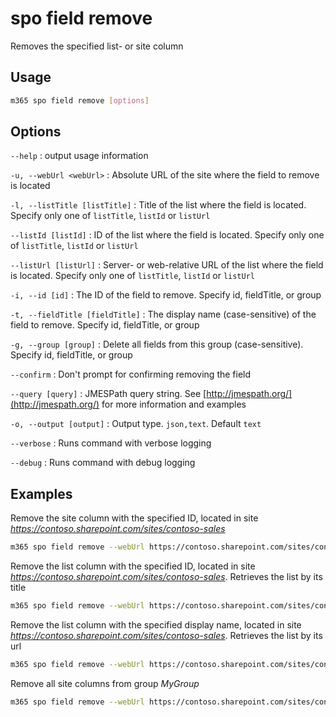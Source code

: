 # spo field remove

Removes the specified list- or site column

## Usage

```sh
m365 spo field remove [options]
```

## Options

`--help`
: output usage information

`-u, --webUrl <webUrl>`
: Absolute URL of the site where the field to remove is located

`-l, --listTitle [listTitle]`
: Title of the list where the field is located. Specify only one of `listTitle`, `listId` or `listUrl`

`--listId [listId]`
: ID of the list where the field is located. Specify only one of `listTitle`, `listId` or `listUrl`

`--listUrl [listUrl]`
: Server- or web-relative URL of the list where the field is located. Specify only one of `listTitle`, `listId` or `listUrl`

`-i, --id [id]`
: The ID of the field to remove. Specify id, fieldTitle, or group

`-t, --fieldTitle [fieldTitle]`
: The display name (case-sensitive) of the field to remove. Specify id, fieldTitle, or group

`-g, --group [group]`
: Delete all fields from this group (case-sensitive). Specify id, fieldTitle, or group

`--confirm`
: Don't prompt for confirming removing the field

`--query [query]`
: JMESPath query string. See [http://jmespath.org/](http://jmespath.org/) for more information and examples

`-o, --output [output]`
: Output type. `json,text`. Default `text`

`--verbose`
: Runs command with verbose logging

`--debug`
: Runs command with debug logging

## Examples

Remove the site column with the specified ID, located in site _https://contoso.sharepoint.com/sites/contoso-sales_

```sh
m365 spo field remove --webUrl https://contoso.sharepoint.com/sites/contoso-sales --id 5ee2dd25-d941-455a-9bdb-7f2c54aed11b
```

Remove the list column with the specified ID, located in site _https://contoso.sharepoint.com/sites/contoso-sales_. Retrieves the list by its title

```sh
m365 spo field remove --webUrl https://contoso.sharepoint.com/sites/contoso-sales --listTitle Events --id 5ee2dd25-d941-455a-9bdb-7f2c54aed11b
```

Remove the list column with the specified display name, located in site _https://contoso.sharepoint.com/sites/contoso-sales_. Retrieves the list by its url

```sh
m365 spo field remove --webUrl https://contoso.sharepoint.com/sites/contoso-sales --listUrl 'Lists/Events' --fieldTitle 'Title'
```

Remove all site columns from group _MyGroup_

```sh
m365 spo field remove --webUrl https://contoso.sharepoint.com/sites/contoso-sales --group 'MyGroup'
```
